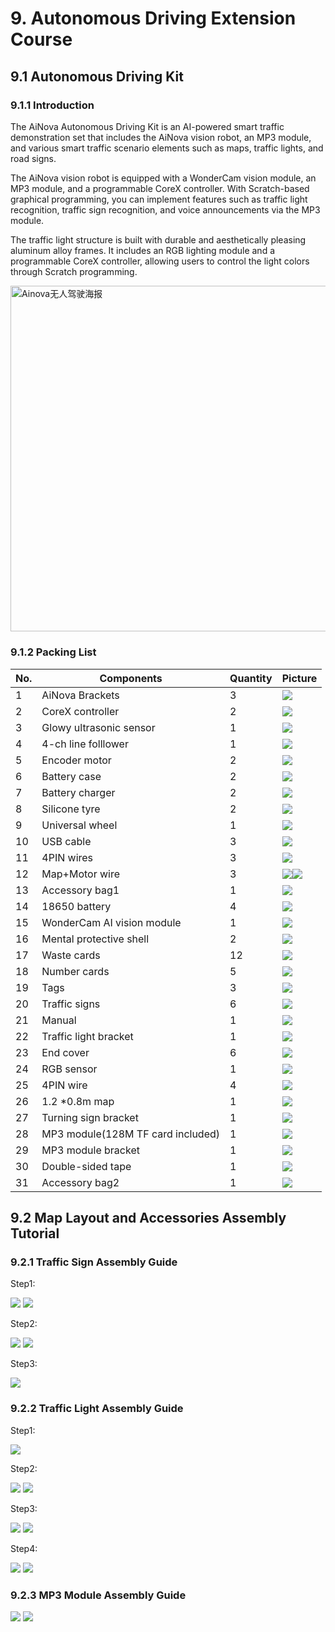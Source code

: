 # 9. Autonomous Driving Extension Course

## 9.1 Autonomous Driving Kit

### 9.1.1 Introduction

The AiNova Autonomous Driving Kit is an AI-powered smart traffic demonstration set that includes the AiNova vision robot, an MP3 module, and various smart traffic scenario elements such as maps, traffic lights, and road signs.

The AiNova vision robot is equipped with a WonderCam vision module, an MP3 module, and a programmable CoreX controller. With Scratch-based graphical programming, you can implement features such as traffic light recognition, traffic sign recognition, and voice announcements via the MP3 module.

The traffic light structure is built with durable and aesthetically pleasing aluminum alloy frames. It includes an RGB lighting module and a programmable CoreX controller, allowing users to control the light colors through Scratch programming.

<img class="common_img"  src="../_static/media/chapter_9/section_1/media/image2.png" style="width:5.76667in;height:5.76667in" alt="Ainova无人驾驶海报" />

### 9.1.2  Packing List

| **No.** | **Components**                    | **Quantity** | **Picture**                                                  |
| ------- | --------------------------------- | ------------ | ------------------------------------------------------------ |
| 1       | AiNova Brackets                   | 3            | <img  src="../_static/media/chapter_1/section_2/1.png"   />  |
| 2       | CoreX controller                  | 2            | <img  src="../_static/media/chapter_1/section_2/2.png"   />  |
| 3       | Glowy ultrasonic sensor           | 1            | <img  src="../_static/media/chapter_1/section_2/3.png"   />  |
| 4       | 4-ch line folllower               | 1            | <img  src="../_static/media/chapter_1/section_2/4.png"   />  |
| 5       | Encoder motor                     | 2            | <img  src="../_static/media/chapter_1/section_2/5.png"   />  |
| 6       | Battery case                      | 2            | <img  src="../_static/media/chapter_1/section_2/6.png"   />  |
| 7       | Battery charger                   | 2            | <img  src="../_static/media/chapter_1/section_2/7.png"   />  |
| 8       | Silicone tyre                     | 2            | <img  src="../_static/media/chapter_1/section_2/8.png"   />  |
| 9       | Universal wheel                   | 1            | <img  src="../_static/media/chapter_1/section_2/9.png"   />  |
| 10      | USB cable                         | 3            | <img  src="../_static/media/chapter_1/section_2/29.png"   /> |
| 11      | 4PIN wires                        | 3            | <img  src="../_static/media/chapter_1/section_2/31.png"   /> |
| 12      | Map+Motor wire                    | 3            | <img  src="../_static/media/chapter_1/section_2/12.png"   /><img  src="../_static/media/chapter_1/section_2/12.1.png"   /> |
| 13      | Accessory bag1                    | 1            | <img  src="../_static/media/chapter_1/section_2/33.png"   /> |
| 14      | 18650 battery                     | 4            | <img  src="../_static/media/chapter_1/section_2/11.png"   /> |
| 15      | WonderCam AI vision module        | 1            | <img  src="../_static/media/chapter_1/section_2/15.png"   /> |
| 16      | Mental protective shell           | 2            | <img  src="../_static/media/chapter_1/section_2/16.png"   /> |
| 17      | Waste cards                       | 12           | <img  src="../_static/media/chapter_1/section_2/17.png"   /> |
| 18      | Number cards                      | 5            | <img  src="../_static/media/chapter_1/section_2/18.png"   /> |
| 19      | Tags                              | 3            | <img  src="../_static/media/chapter_1/section_2/19.png"   /> |
| 20      | Traffic signs                     | 6            | <img  src="../_static/media/chapter_1/section_2/20.png"   /> |
| 21      | Manual                            | 1            | <img  src="../_static/media/chapter_1/section_2/14.png"   /> |
| 22      | Traffic light bracket             | 1            | <img  src="../_static/media/chapter_1/section_2/21.png"   /> |
| 23      | End cover                         | 6            | <img  src="../_static/media/chapter_1/section_2/22.png"   /> |
| 24      | RGB sensor                        | 1            | <img  src="../_static/media/chapter_1/section_2/23.png"   /> |
| 25      | 4PIN wire                         | 4            | <img  src="../_static/media/chapter_1/section_2/24.png"   /> |
| 26      | 1.2 *0.8m map                     | 1            | <img  src="../_static/media/chapter_1/section_2/30.jpg"   /> |
| 27      | Turning sign bracket              | 1            | <img  src="../_static/media/chapter_1/section_2/25.png"   /> |
| 28      | MP3 module(128M TF card included) | 1            | <img  src="../_static/media/chapter_1/section_2/26.png"   /> |
| 29      | MP3 module bracket                | 1            | <img  src="../_static/media/chapter_1/section_2/27.png"   /> |
| 30      | Double-sided tape                 | 1            | <img  src="../_static/media/chapter_1/section_2/28.png"   /> |
| 31      | Accessory bag2                    | 1            | <img  src="../_static/media/chapter_1/section_2/32.png"   /> |



## 9.2 Map Layout and Accessories Assembly Tutorial

### 9.2.1 Traffic Sign Assembly Guide

<p class="step">Step1:</p>

<img class="common_img" src="../_static/media/chapter_9/section_2/01/01.jpg" />

<img class="common_img" src="../_static/media/chapter_9/section_2/01/1-1.png" />

<p class="step">Step2:</p>

<img class="common_img" src="../_static/media/chapter_9/section_2/01/02.jpg" />

<img class="common_img" src="../_static/media/chapter_9/section_2/01/2-1.png" />

<p class="step">Step3:</p>

<img class="common_img" src="../_static/media/chapter_9/section_2/01/3.png" />

### 9.2.2 Traffic Light Assembly Guide

<p class="step">Step1:</p>

<img class="common_img" src="../_static/media/chapter_9/section_2/02/1.jpg" />

<p class="step">Step2:</p>

<img class="common_img" src="../_static/media/chapter_9/section_2/02/2.jpg" />

<img class="common_img" src="../_static/media/chapter_9/section_2/02/2-1.png" />

<p class="step">Step3:</p>

<img class="common_img" src="../_static/media/chapter_9/section_2/02/3.jpg" />

<img class="common_img" src="../_static/media/chapter_9/section_2/02/3-1.png" />

<p class="step">Step4:</p>

<img class="common_img" src="../_static/media/chapter_9/section_2/02/4.png" />

<img class="common_img" src="../_static/media/chapter_9/section_2/02/5.jpg" />

### 9.2.3 MP3 Module Assembly Guide

<img class="common_img" src="../_static/media/chapter_9/section_2/03/01.jpg" />

<img class="common_img" src="../_static/media/chapter_9/section_2/03/02.jpg" />